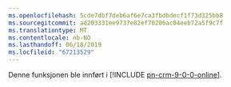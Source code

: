 ```yaml
---
ms.openlocfilehash: 5cde7dbf7deb6af6e7ca3fbdbdecf1f73d325bb8
ms.sourcegitcommit: ad203331ee9737e82ef70206ac04eeb72a5f9c7f
ms.translationtype: MT
ms.contentlocale: nb-NO
ms.lasthandoff: 06/18/2019
ms.locfileid: "67213529"
---
```

Denne funksjonen ble innført i [!INCLUDE [pn-crm-9-0-0-online](../includes/pn-crm-9-0-0-online.md)].
